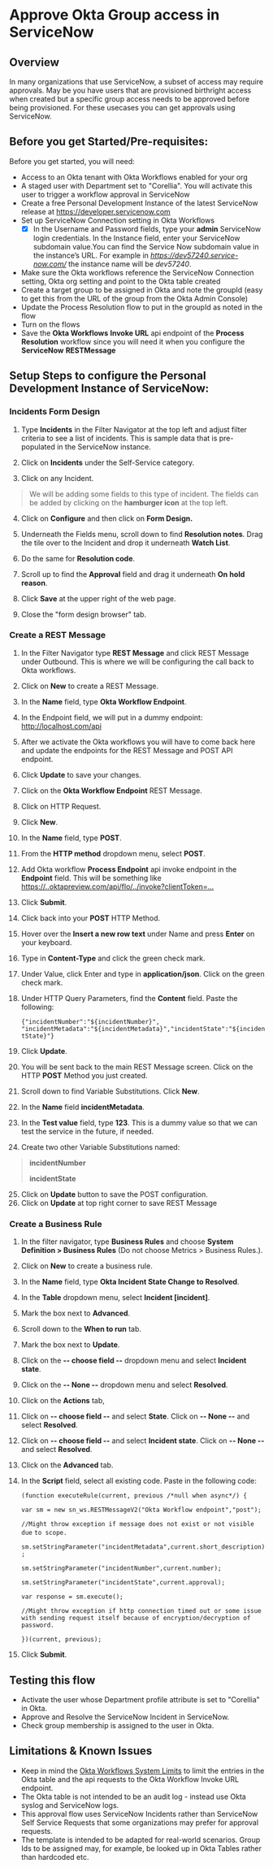 # Approve Okta Group access in ServiceNow 

## Overview


In many organizations that use ServiceNow, a subset of access may require approvals. May be you have users that are provisioned birthright access when created but a specific group access needs to be approved before being provisioned. For these usecases you can get approvals using ServiceNow. 

## Before you get Started/Pre-requisites: 

Before you get started, you will need:
- Access to an Okta tenant with Okta Workflows enabled for your org 
- A staged user with Department set to "Corellia". You will activate this user to trigger a workflow approval in ServiceNow
- Create a free Personal Development Instance of the latest ServiceNow release at <https://developer.servicenow.com> 
- Set up ServiceNow Connection setting in Okta Workflows
	- [x] In the Username and Password fields, type your **admin** ServiceNow login credentials. In the Instance field, enter your ServiceNow subdomain value.You can find the Service Now subdomain value in the instance’s URL. For example in *https://dev57240.service-now.com/* the instance name will be *dev57240*.
- Make sure the Okta workflows reference the ServiceNow Connection setting, Okta org setting and point to the Okta table created
- Create a target group to be assigned in Okta and note the groupId (easy to get this from the URL of the group from the Okta Admin Console)
- Update the Process Resolution flow to put in the groupId as noted in the flow
- Turn on the flows
- Save the **Okta Workflows** **Invoke URL** api endpoint of the **Process Resolution** workflow since you will need it when you configure the **ServiceNow** **RESTMessage**

## Setup Steps to configure the Personal Development Instance of ServiceNow: 

### Incidents Form Design


1.  Type **Incidents** in the Filter Navigator at the top left and
    adjust filter criteria to see a list of incidents. This is sample
    data that is pre-populated in the ServiceNow instance.

2.  Click on **Incidents** under the Self-Service category.

3.  Click on any Incident.

>
> We will be adding some fields to this type of incident. The fields can
> be added by clicking on the **hamburger icon** at the top left.


4.  Click on **Configure** and then click on **Form Design.**

5.  Underneath the Fields menu, scroll down to find **Resolution
    notes**. Drag the tile over to the Incident and drop it underneath
    **Watch List**.


6.  Do the same for **Resolution code**.

7.  Scroll up to find the **Approval** field and drag it underneath
    **On** **hold reason**.

8.  Click **Save** at the upper right of the web page.

9. Close the "form design browser" tab.


### Create a REST Message

1.  In the Filter Navigator type **REST Message** and click REST Message
    under Outbound. This is where we will be configuring the call back
    to Okta workflows.


2.  Click on **New** to create a REST Message.

3.  In the **Name** field, type **Okta Workflow Endpoint**.

4.  In the Endpoint field, we will put in a dummy endpoint:
    <http://localhost.com/api>

5.  After we activate the Okta workflows you will have to come back here
    and update the endpoints for the REST Message and POST API endpoint.

6.  Click **Update** to save your changes.

7.  Click on the **Okta Workflow Endpoint** REST Message. 
8.  Click on HTTP Request.


9.  Click **New**.


10. In the **Name** field, type **POST**.

11. From the **HTTP method** dropdown menu, select **POST**.

12. Add Okta workflow **Process Endpoint** api invoke endpoint in the **Endpoint** field. This will be something like <https://..oktapreview.com/api/flo/../invoke?clientToken=...>

13. Click **Submit**.

14. Click back into your **POST** HTTP Method.

15. Hover over the **Insert a new row text** under Name and press
    **Enter** on your keyboard.

16. Type in **Content-Type** and click the green check mark.


17. Under Value, click Enter and type in **application/json**. Click on
    the green check mark.

18. Under HTTP Query Parameters, find the **Content** field. Paste the
    following:

	`{"incidentNumber":"${incidentNumber}", "incidentMetadata":"${incidentMetadata}","incidentState":"${incidentState}"}`

19. Click **Update**.

20. You will be sent back to the main REST Message screen. Click on the
    HTTP **POST** Method you just created.

21. Scroll down to find Variable Substitutions. Click **New**.

22. In the **Name** field **incidentMetadata**.

23. In the **Test value** field, type **123**. This is a dummy value so
    that we can test the service in the future, if needed.

24. Create two other Variable Substitutions named:

> **incidentNumber**
>
> **incidentState**
>

25. Click on **Update** button to save the POST configuration. 
26. Click on **Update** at top right corner to save REST Message


### Create a Business Rule

1.  In the filter navigator, type **Business Rules** and choose **System
    Definition \> Business Rules** (Do not choose Metrics \> Business
    Rules.).


2.  Click on **New** to create a business rule.

3.  In the **Name** field, type **Okta Incident State Change to
    Resolved**.

4.  In the **Table** dropdown menu, select **Incident \[incident\]**.

5.  Mark the box next to **Advanced**.

6.  Scroll down to the **When to run** tab.

7.  Mark the box next to **Update**.

8.  Click on the **\-- choose field \--** dropdown menu and select
    **Incident state**.

9.  Click on the **\-- None \--** dropdown menu and select **Resolved**.

10. Click on the **Actions** tab,

11. Click on **\-- choose field \--** and select **State**. Click on
    **\-- None \--** and select **Resolved**.

12. Click on **\-- choose field \--** and select **Incident state**.
    Click on **\-- None \--** and select **Resolved**.


13. Click on the **Advanced** tab.

14. In the **Script** field, select all existing code. Paste in the
    following code:


	`(function executeRule(current, previous /*null when async*/) {`

	`var sm = new sn_ws.RESTMessageV2("Okta Workflow endpoint","post");`

	`//Might throw exception if message does not exist or not visible due`
	`to scope.`

	`sm.setStringParameter("incidentMetadata",current.short_description);`

	`sm.setStringParameter("incidentNumber",current.number);`

	`sm.setStringParameter("incidentState",current.approval);`

	`var response = sm.execute(); `

	`//Might throw exception if http connection timed out or some issue with sending request itself because of encryption/decryption of password.`

	`})(current, previous);`


15. Click **Submit**.

## Testing this flow
- Activate the user whose Department profile attribute is set to "Corellia" in Okta. 
- Approve and Resolve the ServiceNow Incident in ServiceNow.
- Check group membership is assigned to the user in Okta. 

## Limitations & Known Issues

- Keep in mind the [Okta Workflows System Limits](https://help.okta.com/en/prod/Content/Topics/Workflows/workflows-system-limits.htm) to limit the entries in the Okta table and the api requests to the Okta Workflow Invoke URL endpoint. 
- The Okta table is not intended to be an audit log - instead use Okta syslog and ServiceNow logs.
- This approval flow uses ServiceNow Incidents rather than ServiceNow Self Service Requests that some organizations may prefer for approval requests.
- The template is intended to be adapted for real-world scenarios. Group Ids to be assigned may, for example, be looked up in Okta Tables rather than hardcoded etc.  
